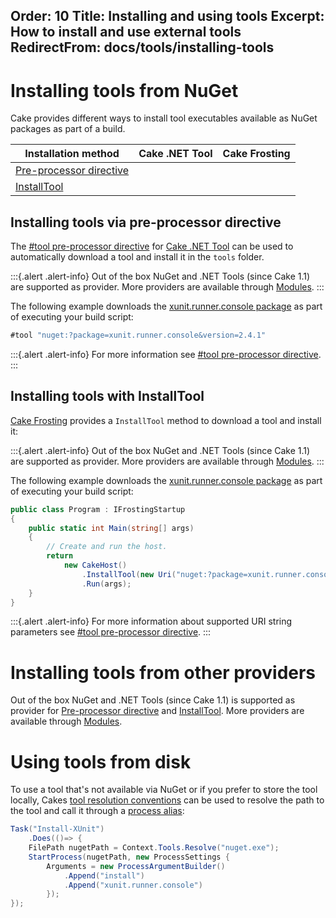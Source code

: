 Order: 10
Title: Installing and using tools
Excerpt: How to install and use external tools
RedirectFrom: docs/tools/installing-tools
---

# Installing tools from NuGet

Cake provides different ways to install tool executables available as NuGet packages as part of a build.

| Installation method              | Cake .NET Tool | Cake Frosting |
|----------------------------------|----------------|---------------|
| [Pre-processor directive]        | <i class="fa fa-check" style="color:green"></i> | <i class="fa fa-times" style="color:red"></i>   |
| [InstallTool]                    | <i class="fa fa-times" style="color:red"></i>   | <i class="fa fa-check" style="color:green"></i> |

## Installing tools via pre-processor directive

The [#tool pre-processor directive] for [Cake .NET Tool] can be used to automatically download a tool and install it in the `tools` folder.

:::{.alert .alert-info}
Out of the box NuGet and .NET Tools (since Cake 1.1) are supported as provider.
More providers are available through [Modules](/extensions/).
:::

The following example downloads the [xunit.runner.console package](https://www.nuget.org/packages/xunit.runner.console)
as part of executing your build script:

```csharp
#tool "nuget:?package=xunit.runner.console&version=2.4.1"
```

:::{.alert .alert-info}
For more information see [#tool pre-processor directive].
:::

## Installing tools with InstallTool

[Cake Frosting] provides a `InstallTool` method to download a tool and install it:

:::{.alert .alert-info}
Out of the box NuGet and .NET Tools (since Cake 1.1) are supported as provider.
More providers are available through [Modules](/extensions/).
:::

The following example downloads the [xunit.runner.console package](https://www.nuget.org/packages/xunit.runner.console)
as part of executing your build script:

```csharp
public class Program : IFrostingStartup
{
    public static int Main(string[] args)
    {
        // Create and run the host.
        return
            new CakeHost()
                .InstallTool(new Uri("nuget:?package=xunit.runner.console&version=2.4.1"))
                .Run(args);
    }
}
```

:::{.alert .alert-info}
For more information about supported URI string parameters see [#tool pre-processor directive].
:::

# Installing tools from other providers

Out of the box NuGet and .NET Tools (since Cake 1.1) is supported as provider for [Pre-processor directive] and [InstallTool].
More providers are available through [Modules](/extensions/).

# Using tools from disk

To use a tool that's not available via NuGet or if you prefer to store the tool locally,
Cakes [tool resolution conventions](tool-resolution) can be used to resolve the path to the tool and call it through a [process alias](/dsl/process/):

```csharp
Task("Install-XUnit")
    .Does(()=> {
    FilePath nugetPath = Context.Tools.Resolve("nuget.exe");
    StartProcess(nugetPath, new ProcessSettings {
        Arguments = new ProcessArgumentBuilder()
            .Append("install")
            .Append("xunit.runner.console")
        });
});
```

[Cake .NET Tool]: /docs/running-builds/runners/dotnet-tool
[Cake Frosting]: /docs/running-builds/runners/cake-frosting
[Pre-processor directive]: #installing-tools-via-pre-processor-directive
[InstallTool]: #installing-tools-with-installtool
[Bootstrapper]: #installing-tools-via-bootstrapper
[#tool pre-processor directive]: /docs/writing-builds/preprocessor-directives/tool/